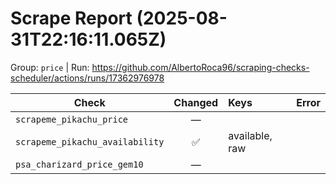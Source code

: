 # Scrape Report (2025-08-31T22:16:11.065Z)

Group: `price`  |  Run: https://github.com/AlbertoRoca96/scraping-checks-scheduler/actions/runs/17362976978

| Check | Changed | Keys | Error |
|---|:---:|:--|:--|
| `scrapeme_pikachu_price` | — |  |  |
| `scrapeme_pikachu_availability` | ✅ | available, raw |  |
| `psa_charizard_price_gem10` | — |  |  |
